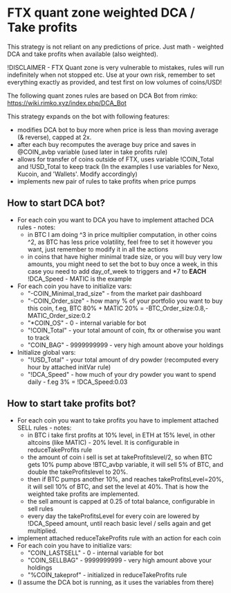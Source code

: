 # FTX quant zone weighted DCA / Take profits

This strategy is not reliant on any predictions of price. Just math - weighted DCA and take profits when available (also weighted).

!DISCLAIMER - FTX Quant zone is very vulnerable to mistakes, rules will run indefinitely when not stopped etc. Use at your own risk, remember to set everything exactly as provided, and test first on low volumes of coins/USD!

The following quant zones rules are based on DCA Bot from rimko: https://wiki.rimko.xyz/index.php/DCA_Bot

This strategy expands on the bot with following features:
- modifies DCA bot to buy more when price is less than moving average (& reverse), capped at 2x.
- after each buy recomputes the average buy price and saves in @COIN_avbp variable (used later in take profits rule)
- allows for transfer of coins outside of FTX, uses variable !COIN_Total and !USD_Total to keep track (In the examples I use variables for Nexo, Kucoin, and 'Wallets'. Modify accordingly)
- implements new pair of rules to take profits when price pumps

## How to start DCA bot?
- For each coin you want to DCA you have to implement attached DCA rules - notes:
  - in BTC I am doing ^3 in price multiplier computation, in other coins ^2, as BTC has less price volatility, feel free to set it however you want, just remember to modify it in all the actions
  - in coins that have higher minimal trade size, or you will buy very low amounts, you might need to set the bot to buy once a week, in this case you need to add day_of_week to triggers and *7 to **EACH** !DCA_Speed - MATIC is the example
- For each coin you have to initialize vars:
  - "-COIN_Minimal_trad_size" - from the market pair dashboard
  - "-COIN_Order_size" - how many % of your portfolio you want to buy this coin, f.eg, BTC 80% + MATIC 20% = -BTC_Order_size:0.8,-MATIC_Order_size:0.2
  - "*COIN_OS" - 0 - internal variable for bot
  - "!COIN_Total" - your total amount of coin, ftx or otherwise you want to track
  - "COIN_BAG" - 9999999999 - very high amount above your holdings
- Initialize global vars:
  - "!USD_Total" - your total amount of dry powder (recomputed every hour by attached initVar rule)
  - "!DCA_Speed" - how much of your dry powder you want to spend daily - f.eg 3% = !DCA_Speed:0.03
  
## How to start take profits bot?
- For each coin you want to take profits you have to implement attached SELL rules - notes:
  - in BTC i take first profits at 10% level, in ETH at 15% level, in other altcoins (like MATIC) - 20% level. It is configurable in reduceTakeProfits rule
  - the amount of coin i sell is set at takeProfitslevel/2, so when BTC gets 10% pump above !BTC_avbp variable, it will sell 5% of BTC, and double the takeProfitslevel to 20%.
  - then if BTC pumps another 10%, and reaches takeProfitsLevel=20%, it will sell 10% of BTC, and set the level at 40%. That is how the weighted take profits are implemented.
  - the sell amount is capped at 0.25 of total balance, configurable in sell rules
  - every day the takeProfitsLevel for every coin are lowered by !DCA_Speed amount, until reach basic level / sells again and get multiplied.
- implement attached reduceTakeProfits rule with an action for each coin
- For each coin you have to initialize vars:
  - "COIN_LASTSELL" - 0 - internal variable for bot
  - "COIN_SELLBAG" - 9999999999 - very high amount above your holdings
  - "%COIN_takeprof" - initialized in reduceTakeProfits rule
- (I assume the DCA bot is running, as it uses the variables from there)
